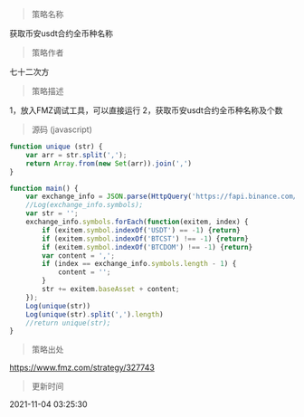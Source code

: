 
> 策略名称

获取币安usdt合约全币种名称

> 策略作者

七十二次方

> 策略描述

1，放入FMZ调试工具，可以直接运行
2，获取币安usdt合约全币种名称及个数



> 源码 (javascript)

``` javascript
function unique (str) {
	var arr = str.split(',');
	return Array.from(new Set(arr)).join(',')
}

function main() {
    var exchange_info = JSON.parse(HttpQuery('https://fapi.binance.com/fapi/v1/exchangeInfo'));
    //Log(exchange_info.symbols);
    var str = '';
    exchange_info.symbols.forEach(function(exitem, index) {
        if (exitem.symbol.indexOf('USDT') == -1) {return}
        if (exitem.symbol.indexOf('BTCST') !== -1) {return}
        if (exitem.symbol.indexOf('BTCDOM') !== -1) {return}
        var content = ',';
        if (index == exchange_info.symbols.length - 1) {
            content = '';
        }
        str += exitem.baseAsset + content;
    });
    Log(unique(str))
	Log(unique(str).split(',').length)
    //return unique(str);
}

```

> 策略出处

https://www.fmz.com/strategy/327743

> 更新时间

2021-11-04 03:25:30
